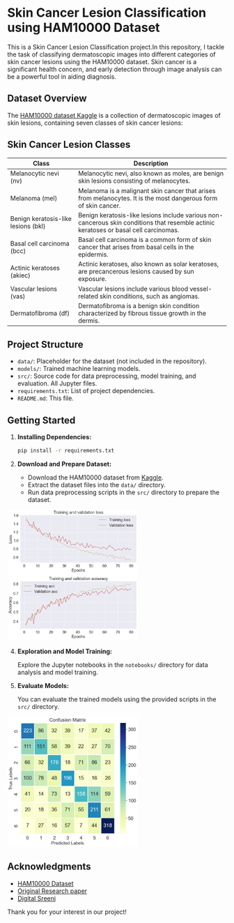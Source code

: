# Skin Cancer Lesion Classification using HAM10000 Dataset

This is a Skin Cancer Lesion Classification project.In this repository, I tackle the task of classifying dermatoscopic images into different categories of skin cancer lesions using the HAM10000 dataset. Skin cancer is a significant health concern, and early detection through image analysis can be a powerful tool in aiding diagnosis.

## Dataset Overview

The [HAM10000 dataset Kaggle](https://www.kaggle.com/kmader/skin-cancer-mnist-ham10000) is a collection of dermatoscopic images of skin lesions, containing seven classes of skin cancer lesions:

## Skin Cancer Lesion Classes

| Class                               | Description                                                                                                  |
| ----------------------------------- | ------------------------------------------------------------------------------------------------------------ |
| Melanocytic nevi (nv)               | Melanocytic nevi, also known as moles, are benign skin lesions consisting of melanocytes.                   |
| Melanoma (mel)                      | Melanoma is a malignant skin cancer that arises from melanocytes. It is the most dangerous form of skin cancer. |
| Benign keratosis-like lesions (bkl) | Benign keratosis-like lesions include various non-cancerous skin conditions that resemble actinic keratoses or basal cell carcinomas. |
| Basal cell carcinoma (bcc)          | Basal cell carcinoma is a common form of skin cancer that arises from basal cells in the epidermis.           |
| Actinic keratoses (akiec)           | Actinic keratoses, also known as solar keratoses, are precancerous lesions caused by sun exposure.             |
| Vascular lesions (vas)              | Vascular lesions include various blood vessel-related skin conditions, such as angiomas.                    |
| Dermatofibroma (df)                 | Dermatofibroma is a benign skin condition characterized by fibrous tissue growth in the dermis.               |


## Project Structure

- `data/`: Placeholder for the dataset (not included in the repository).
- `models/`: Trained machine learning models.
- `src/`: Source code for data preprocessing, model training, and evaluation. All Jupyter files.
- `requirements.txt`: List of project dependencies.
- `README.md`: This file.

## Getting Started

1. **Installing Dependencies:**

   ```bash
   pip install -r requirements.txt
   ```

2. **Download and Prepare Dataset:**

   - Download the HAM10000 dataset from [Kaggle](https://www.kaggle.com/kmader/skin-cancer-mnist-ham10000).
   - Extract the dataset files into the `data/` directory.
   - Run data preprocessing scripts in the `src/` directory to prepare the dataset.

  
<div  align-items: center;">
  <img src="https://github.com/kunaltilaganji/Classification-of-Dermatoscopic-Images/blob/main/images/Graph%20of%20Loss%20and%20Accuracy.png" width="300" height="300" alt="Dataset Stats">
</div>


4. **Exploration and Model Training:**

   Explore the Jupyter notebooks in the `notebooks/` directory for data analysis and model training.

5. **Evaluate Models:**

   You can evaluate the trained models using the provided scripts in the `src/` directory.

<div  align-items: center;">
  <img src="https://github.com/kunaltilaganji/Classification-of-Dermatoscopic-Images/blob/main/images/Confusion%20Matrix.png" width="300" height="300" alt="Matrix">
</div>


## Acknowledgments

- [HAM10000 Dataset](https://www.kaggle.com/kmader/skin-cancer-mnist-ham10000)
- [Original Research paper](https://arxiv.org/ftp/arxiv/papers/1803/1803.10417.pdf)
- [Digital Sreeni](https://www.linkedin.com/in/digitalsreeni)


Thank you for your interest in our project!

